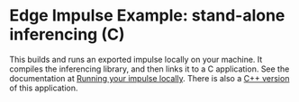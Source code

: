 # Edge Impulse Example: stand-alone inferencing (C)

This builds and runs an exported impulse locally on your machine. It compiles the inferencing library, and then links it to a C application. See the documentation at [Running your impulse locally](https://docs.edgeimpulse.com/docs/running-your-impulse-locally). There is also a [C++ version](https://github.com/edgeimpulse/example-standalone-inferencing) of this application.
